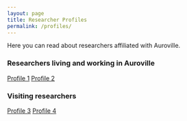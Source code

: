 ```yaml
---
layout: page
title: Researcher Profiles
permalink: /profiles/
---
```



Here you can read about researchers affiliated with Auroville.

### Researchers living and working in Auroville

<a href="/profile1">Profile 1</a>
<a href="/profile2">Profile 2</a>


### Visiting researchers

<a href="/profile3">Profile 3</a>
<a href="/profile4">Profile 4</a>

